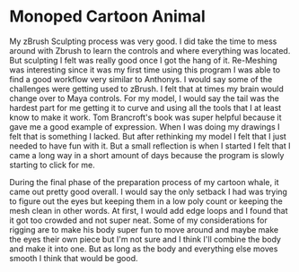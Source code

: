 # Monoped Cartoon Animal
My zBrush Sculpting process was very good. I did take the time to mess around with Zbrush to learn the controls and where everything was located. But sculpting I felt was really good once I got the hang of it.
Re-Meshing was interesting since it was my first time using this program I was able to find a good workflow very similar to Anthonys. I would say some of the challenges were getting used
to zBrush. I felt that at times my brain would change over to Maya controls. For my model, I would say the tail was the hardest part for me getting it to curve and using all the tools that I at least know 
to make it work. Tom Brancroft's book was super helpful because it gave me a good example of expression. When I was doing my drawings I felt that is something I lacked. But after rethinking my model I felt 
that I just needed to have fun with it. But a small reflection is when I started I felt that I came a long way in a short amount of days because the program is slowly starting to click for me.  

During the final phase of the preparation process of my cartoon whale, it came out pretty good overall. I would say the only setback I had was trying to figure out the eyes but keeping them in a low poly count 
or keeping the mesh clean in other words. At first, I would add edge loops and I found that it got too crowded and not super neat. Some of my considerations for rigging are to make his body super fun to move around and maybe make the eyes their own piece but I'm not sure and I think I'll combine the body and make it into one. But as long as the body and everything else moves smooth I think that would be good.
